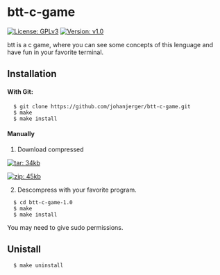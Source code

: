 # btt-c-game
[![License: GPLv3](https://img.shields.io/badge/License-GPL%20v3-blue.svg)](http://www.gnu.org/license/gpl-3.0)
[![Version: v1.0](https://img.shields.io/badge/Version-v1.0-blue.svg)](https://github.com/johanjerger/btt-c-game/releases/v1.0)
  
  btt is a c game, where you can see some concepts of this lenguage and have fun in your favorite terminal.
  
## Installation
  
#### With Git:
    
  ```
    $ git clone https://github.com/johanjerger/btt-c-game.git
    $ make
    $ make install
  ```
    
#### Manually
  
  1. Download compressed 
  
  [![tar: 34kb](https://img.shields.io/badge/tar%20-34%20kb%20-red.svg)](https://github.com/johanjerger/btt-c-game/archive/v1.0.tar.gz)
  
  [![zip: 45kb](https://img.shields.io/badge/zip%20-45%20kb%20-red.svg)](https://github.com/johanjerger/btt-c-game/archive/v1.0.zip)
  
  2. Descompress with your favorite program.
  
  ```
    $ cd btt-c-game-1.0
    $ make
    $ make install
  ```
  You may need to give sudo permissions.
  
## Unistall
  
  ```
    $ make uninstall
  ```
